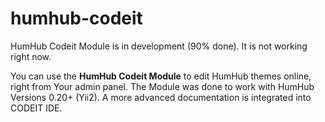 humhub-codeit
=============

HumHub Codeit Module is in development (90% done). It is not working right now.

You can use the **HumHub Codeit Module** to edit HumHub themes online, right from Your admin panel.
The Module was done to work with HumHub Versions 0.20+ (Yii2).
A more advanced documentation is integrated into CODEIT IDE.
